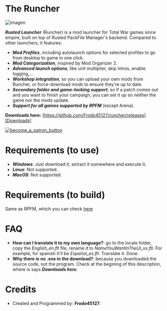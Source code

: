 # The Runcher

![imagen](https://github.com/user-attachments/assets/72cba6de-0fbe-4830-ab6d-2efe0f2f620d)

***Rusted Launcher*** (Runcher) is a mod launcher for Total War games since empire, built on top of Rusted PackFile Manager's backend. Compared to other launchers, it features:
* ***Mod Profiles***, including autolaunch options for selected profiles to go from desktop to game in one click.
* ***Mod Categorization***, inspired by Mod Organizer 2.
* ***Advanced launch options***, like unit multiplier, skip intros, enable logging,...
* ***Workshop integration***, so you can upload your own mods from Runcher, or force-download mods to ensure they're up to date.
* ***Secondary folder and game-locking support***, so if a patch comes out and you want to finish your campaign, you can set it up so neither the game nor the mods update.
* ***Support for all games supported by RPFM*** (except Arena).

**Downloads here:** [https://github.com/Frodo45127/runcher/releases][Downloads]

[![become_a_patron_button](https://user-images.githubusercontent.com/15714929/40394531-2130b9ce-5e24-11e8-91a2-bbf8e6e75d21.png)][Patreon]

# Requirements (to use)
* ***Windows***: Just download it, extract it somewhere and execute it.
* ***Linux***: Not supported.
* ***MacOS***: Not supported.

# Requirements (to build)

Same as RPFM, which you can check [here][CompInst]

# FAQ
- **How can I translate it to my own language?**: go to the locale folder, copy the *English_en.ftl* file, rename it to *NameYouWantInTheUI_xx.ftl*. For example, for spanish it'll be *Español_es.ftl*. Translate it. Done.
- **Why there is no .exe in the download?**: because you downloaded the source code, not the program. Check at the begining of this description, where is says ***Downloads here***.

# Credits
* Created and Programmed by: **Frodo45127**.

[Patreon]: https://www.patreon.com/RPFM
[Downloads]: https://github.com/Frodo45127/runcher/releases
[CompInst]: https://frodo45127.github.io/rpfm/chapter_comp.html
